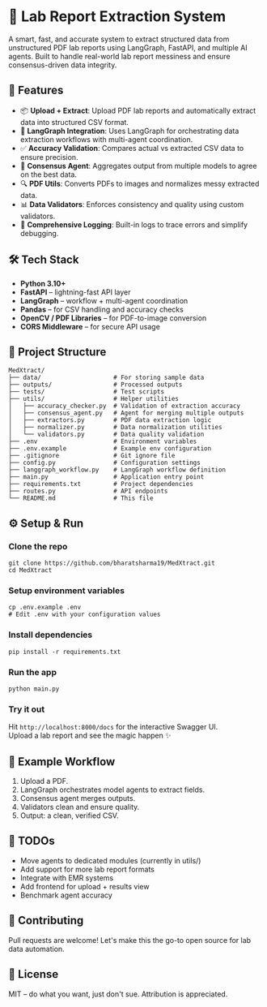 # 🧪 Lab Report Extraction System

A smart, fast, and accurate system to extract structured data from unstructured PDF lab reports using LangGraph, FastAPI, and multiple AI agents. Built to handle real-world lab report messiness and ensure consensus-driven data integrity.

## 🚀 Features

*   📦 **Upload + Extract**: Upload PDF lab reports and automatically extract data into structured CSV format.
*   🧠 **LangGraph Integration**: Uses LangGraph for orchestrating data extraction workflows with multi-agent coordination.
*   ✅ **Accuracy Validation**: Compares actual vs extracted CSV data to ensure precision.
*   👥 **Consensus Agent**: Aggregates output from multiple models to agree on the best data.
*   🔍 **PDF Utils**: Converts PDFs to images and normalizes messy extracted data.
*   📊 **Data Validators**: Enforces consistency and quality using custom validators.
*   🐛 **Comprehensive Logging**: Built-in logs to trace errors and simplify debugging.

## 🛠️ Tech Stack

*   **Python 3.10+**
*   **FastAPI** – lightning-fast API layer
*   **LangGraph** – workflow + multi-agent coordination
*   **Pandas** – for CSV handling and accuracy checks
*   **OpenCV / PDF Libraries** – for PDF-to-image conversion
*   **CORS Middleware** – for secure API usage

## 📂 Project Structure

```
MedXtract/
├── data/                    # For storing sample data
├── outputs/                 # Processed outputs
├── tests/                   # Test scripts
├── utils/                   # Helper utilities
│   ├── accuracy_checker.py  # Validation of extraction accuracy
│   ├── consensus_agent.py   # Agent for merging multiple outputs
│   ├── extractors.py        # PDF data extraction logic
│   ├── normalizer.py        # Data normalization utilities
│   └── validators.py        # Data quality validation
├── .env                     # Environment variables
├── .env.example             # Example env configuration
├── .gitignore               # Git ignore file
├── config.py                # Configuration settings
├── langgraph_workflow.py    # LangGraph workflow definition
├── main.py                  # Application entry point
├── requirements.txt         # Project dependencies
├── routes.py                # API endpoints
└── README.md                # This file
```

## ⚙️ Setup & Run

### Clone the repo

```
git clone https://github.com/bharatsharma19/MedXtract.git
cd MedXtract
```

### Setup environment variables

```
cp .env.example .env
# Edit .env with your configuration values
```

### Install dependencies

```
pip install -r requirements.txt
```

### Run the app

```
python main.py
```

### Try it out

Hit `http://localhost:8000/docs` for the interactive Swagger UI.  
Upload a lab report and see the magic happen ✨

## 🧪 Example Workflow

1.  Upload a PDF.
2.  LangGraph orchestrates model agents to extract fields.
3.  Consensus agent merges outputs.
4.  Validators clean and ensure quality.
5.  Output: a clean, verified CSV.

## 📌 TODOs

*   Move agents to dedicated modules (currently in utils/)
*   Add support for more lab report formats
*   Integrate with EMR systems
*   Add frontend for upload + results view
*   Benchmark agent accuracy

## 🤝 Contributing

Pull requests are welcome! Let's make this the go-to open source for lab data automation.

## 📝 License

MIT – do what you want, just don't sue. Attribution is appreciated.